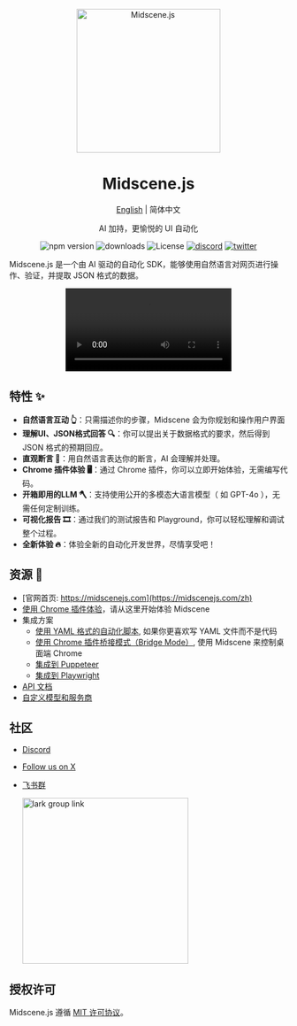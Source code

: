 <p align="center">
  <img alt="Midscene.js"  width="260" src="https://github.com/user-attachments/assets/f60de3c1-dd6f-4213-97a1-85bf7c6e79e4">
</p>

<h1 align="center">Midscene.js</h1>
<div align="center">

[English](./README.md) | 简体中文

</div>

<p align="center">
  AI 加持，更愉悦的 UI 自动化
</p>

<p align="center">
  <img src="https://img.shields.io/npm/v/@midscene/web?style=flat-square&color=00a8f0" alt="npm version" />
  <img src="https://img.shields.io/npm/dm/@midscene/web.svg?style=flat-square&color=00a8f0" alt="downloads" />
  <img src="https://img.shields.io/badge/License-MIT-blue.svg?style=flat-square&color=00a8f0" alt="License" />
  <a href="https://discord.gg/AFHJBdnn"><img src="https://img.shields.io/discord/1328277792730779648?color=7289DA&label=Discord&logo=discord&logoColor=white" alt="discord" /></a>
  <a href="https://x.com/midscene_ai"><img src="https://img.shields.io/twitter/follow/midscene_ai" alt="twitter" /></a>
</p>

Midscene.js 是一个由 AI 驱动的自动化 SDK，能够使用自然语言对网页进行操作、验证，并提取 JSON 格式的数据。

<p align="center">
  <video src="https://github.com/user-attachments/assets/58ebeb48-deb0-4edf-8ca0-af6be5bf1c70" controls />
</p>

## 特性 ✨

- **自然语言互动 👆**：只需描述你的步骤，Midscene 会为你规划和操作用户界面
- **理解UI、JSON格式回答 🔍**：你可以提出关于数据格式的要求，然后得到 JSON 格式的预期回应。
- **直观断言 🤔**：用自然语言表达你的断言，AI 会理解并处理。
- **Chrome 插件体验 🖥️**：通过 Chrome 插件，你可以立即开始体验，无需编写代码。
- **开箱即用的LLM 🪓**：支持使用公开的多模态大语言模型（ 如 GPT-4o ），无需任何定制训练。
- **可视化报告 🎞️**：通过我们的测试报告和 Playground，你可以轻松理解和调试整个过程。
- **全新体验 🔥**：体验全新的自动化开发世界，尽情享受吧！

## 资源 📄

* [官网首页: https://midscenejs.com](https://midscenejs.com/zh)
* [使用 Chrome 插件体验](https://midscenejs.com/zh/quick-experience.html)，请从这里开始体验 Midscene 
* 集成方案
  * [使用 YAML 格式的自动化脚本](https://midscenejs.com/zh/automate-with-scripts-in-yaml.html), 如果你更喜欢写 YAML 文件而不是代码
  * [使用 Chrome 插件桥接模式（Bridge Mode）](https://midscenejs.com/zh/bridge-mode-by-chrome-extension.html), 使用 Midscene 来控制桌面端 Chrome 
  * [集成到 Puppeteer](https://midscenejs.com/zh/integrate-with-puppeteer.html)
  * [集成到 Playwright](https://midscenejs.com/zh/integrate-with-playwright.html)
* [API 文档](https://midscenejs.com/zh/api.html)
* [自定义模型和服务商](https://midscenejs.com/zh/model-provider.html)

## 社区

* [Discord](https://discord.gg/AFHJBdnn)
* [Follow us on X](https://x.com/midscene_ai)
* [飞书群](https://applink.larkoffice.com/client/chat/chatter/add_by_link?link_token=291q2b25-e913-411a-8c51-191e59aab14d)

  <img src="https://github.com/user-attachments/assets/211b05c9-3ccd-4f52-b798-f3a7f51330ed" alt="lark group link" width="300" />


## 授权许可

Midscene.js 遵循 [MIT 许可协议](https://github.com/web-infra-dev/midscene/blob/main/LICENSE)。
